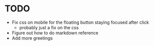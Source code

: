 # TODO

- Fix css on mobile for the floating button staying focused after click
    - probably just a fix on the css
- Figure out how to do markdown reference
- Add more greetings
